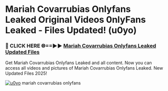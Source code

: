 # Mariah Covarrubias Onlyfans Leaked Original Videos 0nlyFans Leaked - Files Updated! (u0yo)

<h3>🔴 CLICK HERE 🌐==►► <a href="https://tinyurl.com/x26r9saj" rel="nofollow">Mariah Covarrubias Onlyfans Leaked Updated Files</a></h3>

Get Mariah Covarrubias Onlyfans Leaked and all content. Now you can access all videos and pictures of Mariah Covarrubias Onlyfans Leaked. New Updated Files 2025!

[![u0yo](https://i.imgur.com/LkgZPqh.gif)](https://tinyurl.com/x26r9saj)
mariah covarrubias onlyfans